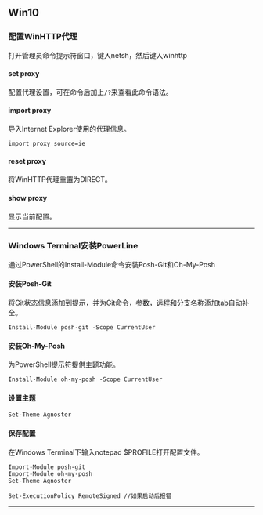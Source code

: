 ## Win10

### 配置WinHTTP代理
打开管理员命令提示符窗口，键入netsh，然后键入winhttp
#### set proxy
配置代理设置，可在命令后加上`/?`来查看此命令语法。
#### import proxy
导入Internet Explorer使用的代理信息。
```
import proxy source=ie
```
#### reset proxy
将WinHTTP代理重置为DIRECT。
#### show proxy
显示当前配置。

***

### Windows Terminal安装PowerLine
通过PowerShell的Install-Module命令安装Posh-Git和Oh-My-Posh
#### 安装Posh-Git
将Git状态信息添加到提示，并为Git命令，参数，远程和分支名称添加tab自动补全。
```
Install-Module posh-git -Scope CurrentUser
```
#### 安装Oh-My-Posh
为PowerShell提示符提供主题功能。
```
Install-Module oh-my-posh -Scope CurrentUser
```
#### 设置主题
```
Set-Theme Agnoster
```
#### 保存配置
在Windows Terminal下输入notepad $PROFILE打开配置文件。
```
Import-Module posh-git
Import-Module oh-my-posh
Set-Theme Agnoster

Set-ExecutionPolicy RemoteSigned //如果启动后报错
```

***
